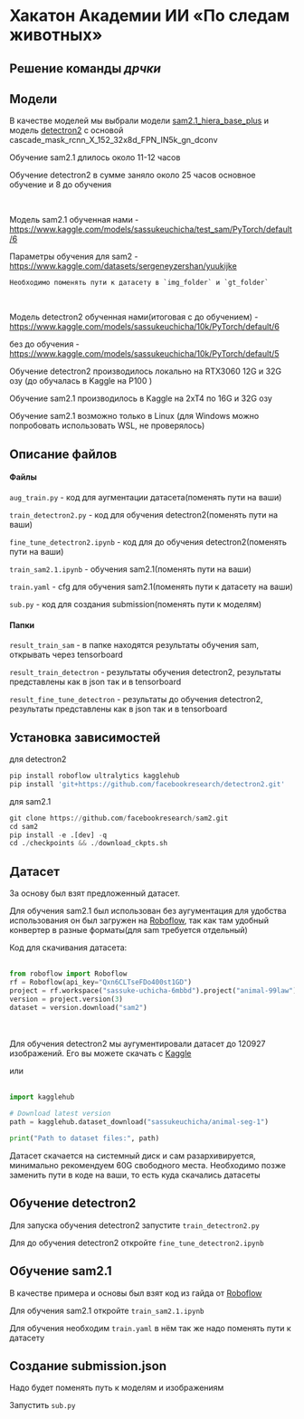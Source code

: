 # Хакатон Академии ИИ «По следам животных»
## Решение команды *дрчки*

## Модели

В качестве моделей мы выбрали модели [sam2.1_hiera_base_plus](https://github.com/facebookresearch/sam2) и модель [detectron2](https://github.com/facebookresearch/detectron2/blob/main/configs/Misc/cascade_mask_rcnn_X_152_32x8d_FPN_IN5k_gn_dconv.yaml) с основой cascade_mask_rcnn_X_152_32x8d_FPN_IN5k_gn_dconv

Обучение sam2.1 длилось около 11-12 часов

Обучение detectron2 в сумме заняло около 25 часов основное обучение и 8 до обучения 

<br>

Модель sam2.1 обученная нами - https://www.kaggle.com/models/sassukeuchicha/test_sam/PyTorch/default/6

Параметры обучения для sam2 - https://www.kaggle.com/datasets/sergeneyzershan/yuukijke

	Необходимо поменять пути к датасету в `img_folder` и `gt_folder`

<br>

Модель detectron2 обученная нами(итоговая с до обучением) - https://www.kaggle.com/models/sassukeuchicha/10k/PyTorch/default/6

без до обучения - https://www.kaggle.com/models/sassukeuchicha/10k/PyTorch/default/5
<br>

Обучение detectron2 производилось локально на RTX3060 12G и 32G озу (до обучалась в Kaggle на P100 )

Обучение sam2.1 производилось в Kaggle на 2xT4 по 16G и 32G озу 

Обучение sam2.1 возможно только в Linux (для Windows можно попробовать использовать WSL, не проверялось)

## Описание файлов

#### Файлы

`aug_train.py` - код для аугментации датасета(поменять пути на ваши)

`train_detectron2.py` - код  для обучения detectron2(поменять пути на ваши)

`fine_tune_detectron2.ipynb` - код для до обучения detectron2(поменять пути на ваши)

`train_sam2.1.ipynb` - обучения sam2.1(поменять пути на ваши)

`train.yaml` - cfg для обучения sam2.1(поменять пути к датасету на ваши)

`sub.py`  - код для создания submission(поменять пути к моделям)

#### Папки 

`result_train_sam` - в папке находятся результаты обучения sam, открывать через tensorboard

`result_train_detectron` - результаты обучения detectron2, результаты представлены как в json так и в tensorboard

`result_fine_tune_detectron` - результаты до обучения detectron2, результаты представлены как в json так и в tensorboard

##  Установка зависимостей 

для detectron2 

```python
pip install roboflow ultralytics kagglehub
pip install 'git+https://github.com/facebookresearch/detectron2.git'
```

для sam2.1 
```python
git clone https://github.com/facebookresearch/sam2.git
cd sam2
pip install -e .[dev] -q
cd ./checkpoints && ./download_ckpts.sh
```

## Датасет 

За основу был взят предложенный датасет.

Для обучения sam2.1 был использован без аугументация для удобства использования он был загружен на [Roboflow](https://app.roboflow.com/sassuke-uchicha-6mbbd/animal-99law/2), так как там удобный конвертер в разные форматы(для sam требуется отдельный)

Код для скачивания датасета:
<br></br>
```python
from roboflow import Roboflow
rf = Roboflow(api_key="Qxn6CLTseFDo400st1GD")
project = rf.workspace("sassuke-uchicha-6mbbd").project("animal-99law")
version = project.version(3)
dataset = version.download("sam2")
```
<br></br>
Для обучения detectron2  мы аугументировали датасет до 120927 изображений.
Его вы можете скачать с [Kaggle](https://www.kaggle.com/datasets/sassukeuchicha/animal-seg-1/data)

или
<br></br>
```python
import kagglehub

# Download latest version
path = kagglehub.dataset_download("sassukeuchicha/animal-seg-1")

print("Path to dataset files:", path)
```
  Датасет скачается на системный диск и сам разархивируется, 
  минимально рекомендуем 60G свободного места.
  Необходимо позже заменить пути в коде на ваши, то есть куда скачались датасеты 

## Обучение detectron2  

Для запуска обучения detectron2  запустите `train_detectron2.py`

Для до обучения detectron2 откройте  `fine_tune_detectron2.ipynb`

## Обучение sam2.1

В качестве примера и основы был взят код из гайда от [Roboflow](https://colab.research.google.com/github/roboflow-ai/notebooks/blob/add-fine-tune-sam-2.1/notebooks/fine-tune-sam-2.1.ipynb?ref=blog.roboflow.com#scrollTo=LJZGcpRpgevM)

Для обучения sam2.1 откройте `train_sam2.1.ipynb`

Для обучения необходим `train.yaml` в нём так же надо поменять пути к датасету

##  Создание submission.json

Надо будет поменять путь к моделям и изображениям 

Запустить `sub.py`
